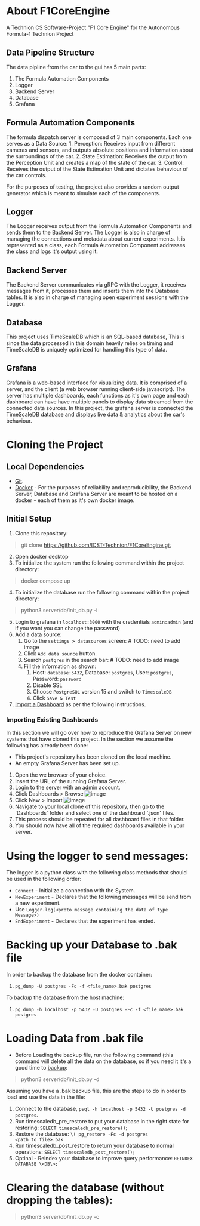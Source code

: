# About F1CoreEngine
A Technion CS Software-Project "F1 Core Engine" for the Autonomous Formula-1 Technion Project

## Data Pipeline Structure
  The data pipline from the car to the gui has 5 main parts:
  1. The Formula Automation Components
  2. Logger
  3. Backend Server
  4. Database
  5. Grafana

## Formula Automation Components
  The formula dispatch server is composed of 3 main components. Each one serves as a Data Source:
    1. Perception: Receives input from different cameras and sensors, and outputs absolute positions
      and information about the surroundings of the car.
    2. State Estimation: Receives the output from the Perception Unit and creates a map
      of the state of the car.
    3. Control: Receives the output of the State Estimation Unit and dictates behaviour
      of the car controls.

  For the purposes of testing, the project also provides a random output generator
  which is meant to simulate each of the components.

## Logger
  The Logger receives output from the Formula Automation Components and
    sends them to the Backend Server.
  The Logger is also in charge of managing the connections and metadata
    about current experiments.
  It is represented as a class, each Formula Automation Component
    addresses the class and logs it's output using it.
  
## Backend Server
  The Backend Server communicates via gRPC with the Logger,
    it receives messages from it, processes them and inserts them into
    the Database tables. It is also in charge of managing open experiment sessions with the Logger.

## Database
  This project uses TimeScaleDB which is an SQL-based database,
  This is since the data processed in this domain heavily relies
    on timing and TimeScaleDB is uniquely optimized for handling this type of data.

## Grafana
  Grafana is a web-based interface for visualizing data.
  It is comprised of a server, and the client (a web browser running client-side javascript).
  The server has multiple dashboards, each functions as it's own page 
  and each dashboard can have have multiple panels to display data streamed from the connected data sources.
  In this project, the grafana server is connected the TimeScaleDB database and displays
  live data & analytics about the car's behaviour.

# Cloning the Project
## Local Dependencies
  * [Git](https://git-scm.com/book/en/v2/Getting-Started-Installing-Git).
  * [Docker](https://docs.docker.com/get-docker/) - For the purposes of reliability and reproducibility,
    the Backend Server, Database and Grafana Server are meant to be 
    hosted on a docker - each of them as it's own docker image.
    <!-- Python ? -->

## Initial Setup
1. Clone this repository:
> git clone https://github.com/ICST-Technion/F1CoreEngine.git
2. Open docker desktop
3. To initialize the system run the following command within the project directory:
> docker compose up
4. To initialize the database run the following command within the project directory:
> python3 server/db/init_db.py -i
5. Login to grafana in `localhost:3000` with the credentials `admin:admin` (and if you want you can change the password)
6. Add a data source:
   1. Go to the `settings > datasources` screen: # TODO: need to add image
   2. Click `Add data source` button.
   3. Search `postgres` in the search bar:  # TODO: need to add image
   4. Fill the information as shown:
      1. Host: `database:5432`, Database: `postgres`, User: `postgres`, Password: `password`
      2. Disable SSL
      3. Choose `PostgreSQL` version 15 and switch to `TimescaleDB`
      4. Click `Save & Test`
7. [Import a Dashboard](#Importing-Existing-Dashboards) as per the following instructions.


### Importing Existing Dashboards
In this section we will go over how to reproduce the Grafana Server on new systems
that have cloned this project. In the section we assume the following has already been done:
* This project's repository has been cloned on the local machine. 
* An empty Grafana Server has been set up.

1. Open the we browser of your choice.
2. Insert the URL of the running Grafana Server.
3. Login to the server with an admin account.
4. Click Dashboards > Browse ![image](https://user-images.githubusercontent.com/62563844/212919902-6475ecf9-a7cb-4698-aa92-495637d25b4a.png)
5. Click New > Import ![image](https://user-images.githubusercontent.com/62563844/212920167-79e7b251-f6f9-49a7-b7c0-b06da67a19bd.png)
6. Navigate to your local clone of this repository, then go to the 'Dashboards' folder and select one of the dashboard '.json' files.
7. This process should be repeated for all dashboard files in that folder.
8. You should now have all of the required dashboards available in your server.

# Using the logger to send messages:
The logger is a python class with the following class methods that should be used in the following order:
* `Connect` - Initialize a connection with the System.
* `NewExperiment` - Declares that the following messages will be send from a new experiment.
* Use `Logger.log(<proto message containing the data of type Message>)`
* `EndExperiment` - Declares that the experiment has ended.

# Backing up your Database to .bak file

In order to backup the database from the docker container:
1. `pg_dump -U postgres -Fc -f <file_name>.bak postgres`

To backup the database from the host machine:
1. `pg_dump -h localhost -p 5432 -U postgres -Fc -f <file_name>.bak postgres`

# Loading Data from .bak file
* Before Loading the backup file, run the following command (this command will delete all the data on the database, so if you need it it's a good time to [backup](#Backing-up-your-Database-to-.bak-file):
> python3 server/db/init_db.py -d

Assuming you have a .bak backup file, this are the steps to do in order to load and use the data in the file:
1. Connect to the database, `psql -h localhost -p 5432 -U postgres -d postgres`.
2. Run timescaledb_pre_restore to put your database in the right state for restoring:
  `SELECT timescaledb_pre_restore()`; 
3. Restore the database:
  `\! pg_restore -Fc -d postgres <path_to_file>.bak`
4. Run timescaledb_post_restore to return your database to normal operations:
  `SELECT timescaledb_post_restore();`
5. Optinal - Reindex your database to improve query performance:
  `REINDEX DATABASE \<DB\>;`

# Clearing the database (without dropping the tables):
> python3 server/db/init_db.py -c